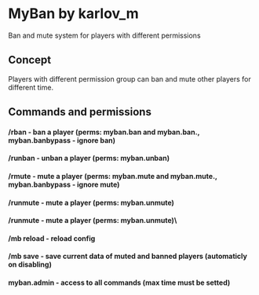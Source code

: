 # MyBan by karlov_m
Ban and mute system for players with different permissions
## Concept
Players with different permission group can ban and mute other players for different time.
## Commands and permissions
#### /rban <nickname> <time in minutes> <reason> - ban a player (perms: myban.ban and myban.ban.<time>, myban.banbypass - ignore ban)
#### /runban <nickname>  - unban a player (perms: myban.unban)
#### /rmute <nickname> <time in minutes> <reason> - mute a player (perms: myban.mute and myban.mute.<max time in minutes>, myban.banbypass - ignore mute)
#### /runmute <nickname> - mute a player (perms: myban.unmute)
#### /runmute <nickname> - mute a player (perms: myban.unmute)\
#### /mb reload - reload config
#### /mb save - save current data of muted and banned players (automaticly on disabling)
#### myban.admin - access to all commands (max time must be setted)
